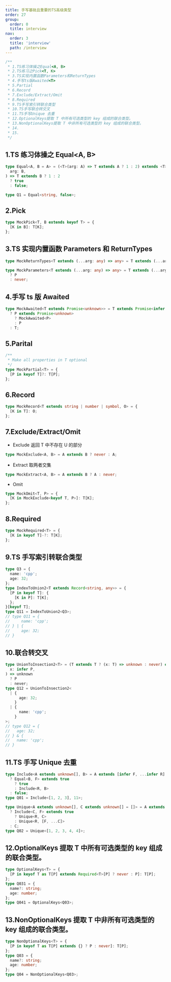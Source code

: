 ```yaml
---
title: 手写基础且重要的TS高级类型
order: 27
group:
  order: 0
  title: interview
nav:
  order: 3
  title: 'interview'
  path: /interview
---
```


```ts
/**
 * 1.TS练习体操之Equal<A, B>
 * 2.TS练习之Pick<T, K>
 * 3.TS实现内置函数Parameters和ReturnTypes
 * 4.手写ts版Awaited<T>
 * 5.Partial
 * 6.Record
 * 7.Exclude/Extract/Omit
 * 8.Required
 * 9.TS手写索引转联合类型
 * 10.TS手写联合转交叉
 * 11.TS手写Unique 去重
 * 12.OptionalKeys提取 T 中所有可选类型的 key 组成的联合类型。
 * 13.NonOptionalKeys提取 T 中非所有可选类型的 key 组成的联合类型。
 * 14.
 * 15.
 */
```

## 1.TS 练习体操之 Equal<A, B>

```ts
type Equal<A, B = A> = (<T>(arg: A) => T extends A ? 1 : 2) extends <T>(
  arg: B,
) => T extends B ? 1 : 2
  ? true
  : false;

type Q1 = Equal<string, false>;
```

## 2.Pick

```ts
type MockPick<T, B extends keyof T> = {
  [K in B]: T[K];
};
```

## 3.TS 实现内置函数 Parameters 和 ReturnTypes

```ts
type MockReturnTypes<T extends (...arg: any) => any> = T extends (...arg: any) => infer R ? R : any;

type MockParameters<T extends (...arg: any) => any> = T extends (...arg: infer P) => any
  ? P
  : never;
```

## 4.手写 ts 版 Awaited

```ts
type MockAwaited<T extends Promise<unknown>> = T extends Promise<infer P>
  ? P extends Promise<unknown>
    ? MockAwaited<P>
    : P
  : T;
```

## 5.Parital

```ts
/**
 * Make all properties in T optional
 */
type MockPartial<T> = {
  [P in keyof T]?: T[P];
};
```

## 6.Record

```ts
type MockRecord<T extends string | number | symbol, O> = {
  [K in T]: O;
};
```

## 7.Exclude/Extract/Omit

- Exclude 返回 T 中不存在 U 的部分

```ts
type MockExclude<A, B> = A extends B ? never : A;
```

- Extract 取两者交集

```ts
type MockExtract<A, B> = A extends B ? A : never;
```

- Omit

```ts
type MockOmit<T, P> = {
  [K in MockExclude<keyof T, P>]: T[K];
};
```

## 8.Required

```ts
type MockRequired<T> = {
  [K in keyof T]-?: T[K];
};
```

## 9.TS 手写索引转联合类型

```ts
type Q3 = {
  name: 'cpp';
  age: 32;
};
type IndexToUnion2<T extends Record<string, any>> = {
  [P in keyof T]: {
    [K in P]: T[K];
  };
}[keyof T];
type Q11 = IndexToUnion2<Q3>;
// type Q11 = {
//     name: 'cpp';
// } | {
//     age: 32;
// }
```

## 10.联合转交叉

```ts
type UnionToInsection2<T> = (T extends T ? (x: T) => unknown : never) extends (
  x: infer P,
) => unknown
  ? P
  : never;
type Q12 = UnionToInsection2<
  | {
      age: 32;
    }
  | {
      name: 'cpp';
    }
>;
// type Q12 = {
//   age: 32;
// } & {
//   name: 'cpp';
// }
```

## 11.TS 手写 Unique 去重

```ts
type Include<A extends unknown[], B> = A extends [infer F, ...infer R]
  ? Equal<B, F> extends true
    ? true
    : Include<R, B>
  : false;
type Q01 = Include<[1, 2, 3], 11>;

type Unique<A extends unknown[], C extends unknown[] = []> = A extends [infer F, ...infer R]
  ? Include<C, F> extends true
    ? Unique<R, C>
    : Unique<R, [F, ...C]>
  : C;
type Q02 = Unique<[1, 2, 3, 4, 4]>;
```

## 12.OptionalKeys 提取 T 中所有可选类型的 key 组成的联合类型。

```ts
type OptionalKeys<T> = {
  [P in keyof T as T[P] extends Required<T>[P] ? never : P]: T[P];
};
type Q031 = {
  name?: string;
  age: number;
};
type Q041 = OptionalKeys<Q03>;
```

## 13.NonOptionalKeys 提取 T 中非所有可选类型的 key 组成的联合类型。

```ts
type NonOptionalKeys<T> = {
  [P in keyof T as T[P] extends {} ? P : never]: T[P];
};
type Q03 = {
  name?: string;
  age: number;
};
type Q04 = NonOptionalKeys<Q03>;
```
